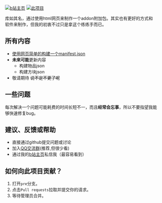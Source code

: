 [![b站主页](https://img.shields.io/badge/果宝的b站主页-666666?logo=bilibili&labelColor=FFC0CB)](https://m.bilibili.com/space/1975312515) [![此项目](https://img.shields.io/badge/github项目-666666?logo=github)](https://github.com/guobao2333/Minecraft-bedrock-addon-build/tree/main/README.md)

库如其名，通过使用html网页来制作一个addon附加包。其实也有更好的方式和软件来制作，但我的初衷不过只是拿这个练练手而已。
## 所有内容
- [使用网页简单的构建一个manifest.json](build_manifest/)
- **未来可能**更新内容
  - 构建物品json
  - 构建方块json
- 敬请期待 ~~说不定不更了呢~~
## 一些问题
每次解决一个问题可能耗费的时间长短不一，而且**经常会忘事**，所以不要指望我能够快速修复bug。
## 建议、反馈或帮助
- 直接通过github提交问题或讨论
- 加入[QQ交流群](http://qm.qq.com/cgi-bin/qm/qr?_wv=1027&k=hcGB26TBVYbVIS6TkZ5uvBwghyx3wqIz&authKey=BgG4%2BARj6b9ym9Cf7llJNV4Bgo97dW3PRqa127ZUdyWNo81rF7vveSAVQPt7syZ8&noverify=0&group_code=319756047)(推荐,但很少看)
- 通过我的[b站主页](https://m.bilibili.com/space/1975312515)私信我（最容易看到）
## 如何向此项目贡献？
1. 打开`pre`分支。
2. 点击`Pull requests`拉取并提交你的请求。
3. 等待管理员合并。
